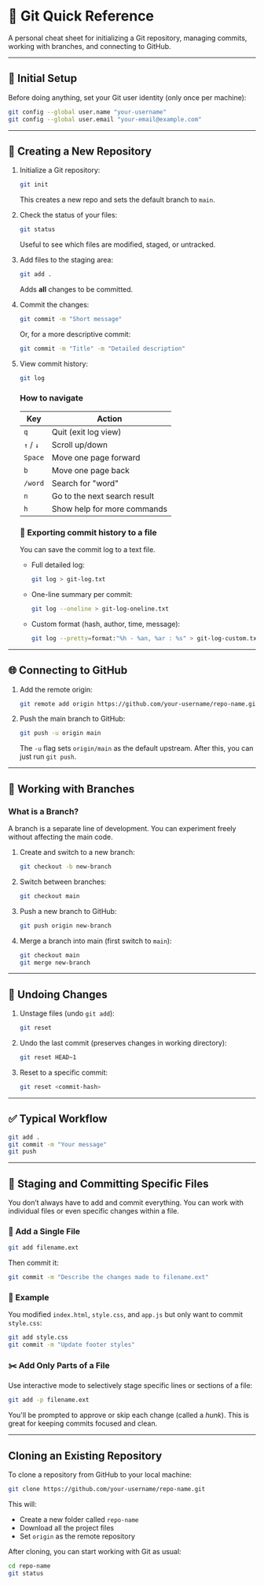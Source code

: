 # 📘 Git Quick Reference

A personal cheat sheet for initializing a Git repository, managing commits, working with branches, and connecting to GitHub.

---

## 🔧 Initial Setup

Before doing anything, set your Git user identity (only once per machine):

```bash
git config --global user.name "your-username"
git config --global user.email "your-email@example.com"
```

---

## 📁 Creating a New Repository

1. Initialize a Git repository:

   ```bash
   git init
   ```

   This creates a new repo and sets the default branch to `main`.

2. Check the status of your files:

   ```bash
   git status
   ```

   Useful to see which files are modified, staged, or untracked.

3. Add files to the staging area:

   ```bash
   git add .
   ```

   Adds **all** changes to be committed.

4. Commit the changes:

   ```bash
   git commit -m "Short message"
   ```

   Or, for a more descriptive commit:

   ```bash
   git commit -m "Title" -m "Detailed description"
   ```

5. View commit history:

   ```bash
   git log
   ```

   ### How to navigate

   | Key       | Action                       |
   | --------- | ---------------------------- |
   | `q`       | Quit (exit log view)         |
   | `↑` / `↓` | Scroll up/down               |
   | `Space`   | Move one page forward        |
   | `b`       | Move one page back           |
   | `/word`   | Search for "word"            |
   | `n`       | Go to the next search result |
   | `h`       | Show help for more commands  |

   ### 📄 Exporting commit history to a file

   You can save the commit log to a text file.

   - Full detailed log:

     ```bash
     git log > git-log.txt
     ```

   - One-line summary per commit:

     ```bash
     git log --oneline > git-log-oneline.txt
     ```

   - Custom format (hash, author, time, message):

     ```bash
     git log --pretty=format:"%h - %an, %ar : %s" > git-log-custom.txt
     ```

---

## 🌐 Connecting to GitHub

1. Add the remote origin:

   ```bash
   git remote add origin https://github.com/your-username/repo-name.git
   ```

2. Push the main branch to GitHub:

   ```bash
   git push -u origin main
   ```

   The `-u` flag sets `origin/main` as the default upstream. After this, you can just run `git push`.

---

## 🌿 Working with Branches

### What is a Branch?

A branch is a separate line of development. You can experiment freely without affecting the main code.

1. Create and switch to a new branch:

   ```bash
   git checkout -b new-branch
   ```

2. Switch between branches:

   ```bash
   git checkout main
   ```

3. Push a new branch to GitHub:

   ```bash
   git push origin new-branch
   ```

4. Merge a branch into main (first switch to `main`):

   ```bash
   git checkout main
   git merge new-branch
   ```

---

## 🧹 Undoing Changes

1. Unstage files (undo `git add`):

   ```bash
   git reset
   ```

2. Undo the last commit (preserves changes in working directory):

   ```bash
   git reset HEAD~1
   ```

3. Reset to a specific commit:

   ```bash
   git reset <commit-hash>
   ```

---

## ✅ Typical Workflow

```bash
git add .
git commit -m "Your message"
git push
```

---

## 🎯 Staging and Committing Specific Files

You don’t always have to add and commit everything. You can work with individual files or even specific changes within a file.

### 🔹 Add a Single File

```bash
git add filename.ext
```

Then commit it:

```bash
git commit -m "Describe the changes made to filename.ext"
```

### 🔸 Example

You modified `index.html`, `style.css`, and `app.js` but only want to commit `style.css`:

```bash
git add style.css
git commit -m "Update footer styles"
```

### ✂️ Add Only Parts of a File

Use interactive mode to selectively stage specific lines or sections of a file:

```bash
git add -p filename.ext
```

You'll be prompted to approve or skip each change (called a _hunk_). This is great for keeping commits focused and clean.

---

## Cloning an Existing Repository

To clone a repository from GitHub to your local machine:

```bash
git clone https://github.com/your-username/repo-name.git
```

This will:

- Create a new folder called `repo-name`
- Download all the project files
- Set `origin` as the remote repository

After cloning, you can start working with Git as usual:

```bash
cd repo-name
git status
```
